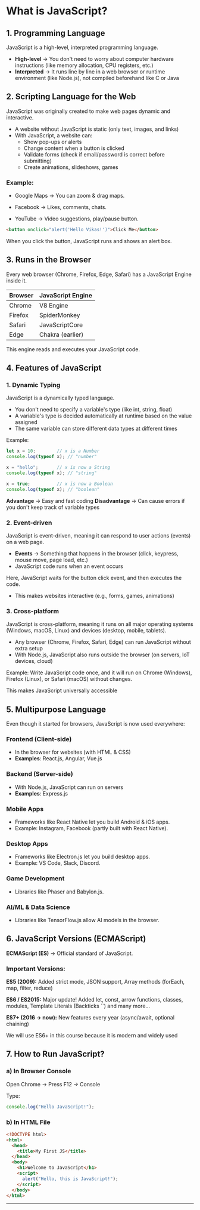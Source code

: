 #  What is JavaScript?

##  1. Programming Language

JavaScript is a high-level, interpreted programming language.

- **High-level** → You don't need to worry about computer hardware instructions (like memory allocation, CPU registers, etc.)
- **Interpreted** → It runs line by line in a web browser or runtime environment (like Node.js), not compiled beforehand like C or Java

##  2. Scripting Language for the Web

JavaScript was originally created to make web pages dynamic and interactive.

- A website without JavaScript is static (only text, images, and links)
- With JavaScript, a website can:
  - Show pop-ups or alerts
  - Change content when a button is clicked
  - Validate forms (check if email/password is correct before submitting)
  - Create animations, slideshows, games

###  Example:

- Google Maps → You can zoom & drag maps.

- Facebook → Likes, comments, chats.

- YouTube → Video suggestions, play/pause button.

```html
<button onclick="alert('Hello Vikas!')">Click Me</button>
```

When you click the button, JavaScript runs and shows an alert box.

##  3. Runs in the Browser

Every web browser (Chrome, Firefox, Edge, Safari) has a JavaScript Engine inside it.

| Browser | JavaScript Engine |
|---------|------------------|
| Chrome | V8 Engine |
| Firefox | SpiderMonkey |
| Safari | JavaScriptCore |
| Edge | Chakra (earlier) |

This engine reads and executes your JavaScript code.

##  4. Features of JavaScript

### 1️. Dynamic Typing

JavaScript is a dynamically typed language.

- You don't need to specify a variable's type (like int, string, float)
- A variable's type is decided automatically at runtime based on the value assigned
- The same variable can store different data types at different times

 Example:

```javascript
let x = 10;        // x is a Number
console.log(typeof x); // "number"

x = "hello";       // x is now a String
console.log(typeof x); // "string"

x = true;          // x is now a Boolean
console.log(typeof x); // "boolean"
```

 **Advantage** → Easy and fast coding
 **Disadvantage** → Can cause errors if you don't keep track of variable types

### 2️. Event-driven

JavaScript is event-driven, meaning it can respond to user actions (events) on a web page.

- **Events** → Something that happens in the browser (click, keypress, mouse move, page load, etc.)
- JavaScript code runs when an event occurs

Here, JavaScript waits for the button click event, and then executes the code.

- This makes websites interactive (e.g., forms, games, animations)

### 3️. Cross-platform

JavaScript is cross-platform, meaning it runs on all major operating systems (Windows, macOS, Linux) and devices (desktop, mobile, tablets).

- Any browser (Chrome, Firefox, Safari, Edge) can run JavaScript without extra setup
- With Node.js, JavaScript also runs outside the browser (on servers, IoT devices, cloud)

 Example: Write JavaScript code once, and it will run on Chrome (Windows), Firefox (Linux), or Safari (macOS) without changes.

 This makes JavaScript universally accessible

##  5. Multipurpose Language

Even though it started for browsers, JavaScript is now used everywhere:

### Frontend (Client-side)
- In the browser for websites (with HTML & CSS)
- **Examples**: React.js, Angular, Vue.js

### Backend (Server-side)
- With Node.js, JavaScript can run on servers
- **Examples**: Express.js

### Mobile Apps
- Frameworks like React Native let you build Android & iOS apps.
- Example: Instagram, Facebook (partly built with React Native).

### Desktop Apps
- Frameworks like Electron.js let you build desktop apps.
- Example: VS Code, Slack, Discord.

### Game Development
- Libraries like Phaser and Babylon.js.

### AI/ML & Data Science
- Libraries like TensorFlow.js allow AI models in the browser.

##  6. JavaScript Versions (ECMAScript)

**ECMAScript (ES)** → Official standard of JavaScript.

### Important Versions:

**ES5 (2009):** Added strict mode, JSON support, Array methods (forEach, map, filter, reduce)

**ES6 / ES2015:** Major update! Added let, const, arrow functions, classes, modules, Template Literals (Backticks ``) and many more...

**ES7+ (2016 → now):** New features every year (async/await, optional chaining)

 We will use ES6+ in this course because it is modern and widely used

##  7. How to Run JavaScript?

### a) In Browser Console

Open Chrome → Press F12 → Console

Type:
```javascript
console.log("Hello JavaScript!");
```

### b) In HTML File

```html
<!DOCTYPE html>
<html>
  <head>
    <title>My First JS</title>
  </head>
  <body>
    <h1>Welcome to JavaScript</h1>
    <script>
      alert("Hello, this is JavaScript!");
    </script>
  </body>
</html>
```

---

